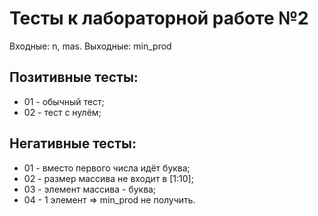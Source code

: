 # Тесты к лабораторной работе №2

Входные: n, mas.
Выходные: min_prod

## Позитивные тесты:
- 01 - обычный тест;
- 02 - тест с нулём;

## Негативные тесты:
- 01 - вместо первого числа идёт буква;
- 02 - размер массива не входит в [1:10];
- 03 - элемент массива - буква;
- 04 - 1 элемент => min_prod не получить.